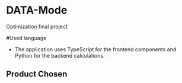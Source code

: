 # DATA-Mode
Optimization final project

#Used language
- The application uses TypeScript for the frontend components and Python for the backend   calculations.





Product Chosen
--------------------
